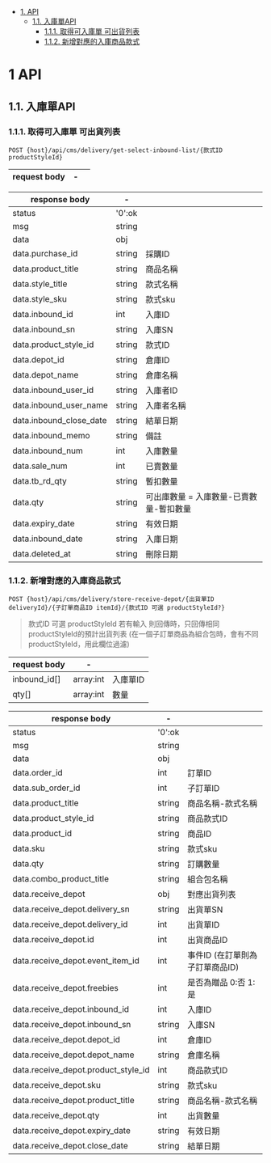 <!-- TOC -->

- [1. API](#1-api)
    - [1.1. 入庫單API](#11-入庫單api)
        - [1.1.1. 取得可入庫單 可出貨列表](#111-取得可入庫單可出貨列表)
        - [1.1.2. 新增對應的入庫商品款式](#112-新增對應的入庫商品款式)

<!-- /TOC -->

# 1 API

## 1.1. 入庫單API

### 1.1.1. 取得可入庫單 可出貨列表

```
POST {host}/api/cms/delivery/get-select-inbound-list/{款式ID productStyleId}
```

| request body | -      |      |
| ------------ | ------ | ---- |

| response body  | -      |     |
| -------------- | ------ | --- |
| status         | '0':ok |     |
| msg            | string |     |
| data           | obj    |     |
| data.purchase_id | string | 採購ID    |
| data.product_title| string | 商品名稱    |
| data.style_title| string | 款式名稱    |
| data.style_sku| string | 款式sku    |
| data.inbound_id| int | 入庫ID    |
| data.inbound_sn| string | 入庫SN    |
| data.product_style_id| string | 款式ID    |
| data.depot_id| string | 倉庫ID    |
| data.depot_name| string | 倉庫名稱    |
| data.inbound_user_id| string | 入庫者ID    |
| data.inbound_user_name| string | 入庫者名稱    |
| data.inbound_close_date| string | 結單日期    |
| data.inbound_memo| string | 備註    |
| data.inbound_num| int | 入庫數量    |
| data.sale_num| int | 已賣數量    |
| data.tb_rd_qty| string | 暫扣數量    |
| data.qty| string | 可出庫數量 = 入庫數量-已賣數量-暫扣數量    |
| data.expiry_date| string | 有效日期    |
| data.inbound_date| string | 入庫日期    |
| data.deleted_at| string | 刪除日期    |

### 1.1.2. 新增對應的入庫商品款式

```
POST {host}/api/cms/delivery/store-receive-depot/{出貨單ID deliveryId}/{子訂單商品ID itemId}/{款式ID 可選 productStyleId?}
```

> 款式ID 可選 productStyleId 若有輸入 則回傳時，只回傳相同productStyleId的預計出貨列表 (在一個子訂單商品為組合包時，會有不同productStyleId，用此欄位過濾)

| request body | -      |      |
| ------------ | ------ | ---- |
| inbound_id[]           | array:int | 入庫單ID  |
| qty[]           | array:int | 數量  |

| response body  | -      |     |
| -------------- | ------ | --- |
| status         | '0':ok |     |
| msg            | string |     |
| data           | obj    |     || data.item_id | int | 子訂單商品ID    |
| data.order_id | int | 訂單ID    |
| data.sub_order_id | int | 子訂單ID    |
| data.product_title | string | 商品名稱-款式名稱    |
| data.product_style_id | string | 商品款式ID    |
| data.product_id | string | 商品ID    |
| data.sku | string | 款式sku    |
| data.qty | string | 訂購數量    |
| data.combo_product_title | string | 組合包名稱    |
| data.receive_depot | obj | 對應出貨列表    |
| data.receive_depot.delivery_sn | string | 出貨單SN    |
| data.receive_depot.delivery_id | int | 出貨單ID    |
| data.receive_depot.id | int | 出貨商品ID    |
| data.receive_depot.event_item_id | int | 事件ID (在訂單則為子訂單商品ID)    |
| data.receive_depot.freebies | int | 是否為贈品 0:否 1:是    |
| data.receive_depot.inbound_id | int | 入庫ID    |
| data.receive_depot.inbound_sn | string | 入庫SN    |
| data.receive_depot.depot_id | int | 倉庫ID    |
| data.receive_depot.depot_name | string | 倉庫名稱    |
| data.receive_depot.product_style_id | int | 商品款式ID    |
| data.receive_depot.sku | string | 款式sku    |
| data.receive_depot.product_title | string | 商品名稱-款式名稱    |
| data.receive_depot.qty | int | 出貨數量    |
| data.receive_depot.expiry_date | string | 有效日期    |
| data.receive_depot.close_date | string | 結單日期    |
